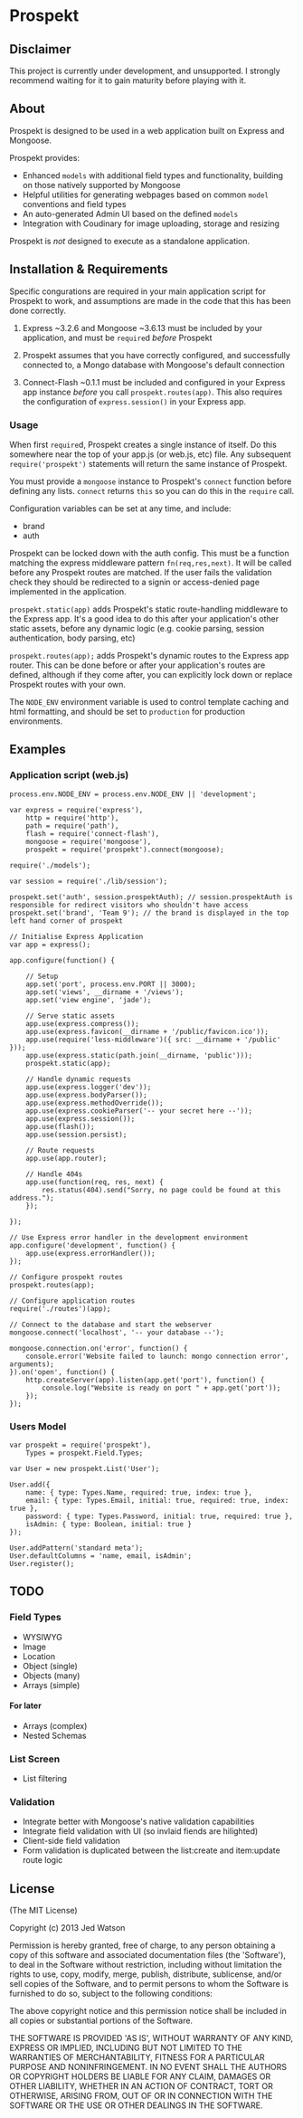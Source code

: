 Prospekt
========


## Disclaimer

This project is currently under development, and unsupported. I strongly recommend waiting
for it to gain maturity before playing with it.


## About

Prospekt is designed to be used in a web application built on Express and Mongoose.

Prospekt provides:
*	Enhanced `models` with additional field types and functionality, building on those
	natively supported by Mongoose
*	Helpful utilities for generating webpages based on common `model` conventions and
	field types
*	An auto-generated Admin UI based on the defined `models`
*	Integration with Coudinary for image uploading, storage and resizing

Prospekt is *not* designed to execute as a standalone application.


## Installation & Requirements

Specific congurations are required in your main application script for Prospekt to work,
and assumptions are made in the code that this has been done correctly.

1.	Express ~3.2.6 and Mongoose ~3.6.13 must be included by your application, and must
	be `require`d *before* Prospekt
	
2.	Prospekt assumes that you have correctly configured, and successfully connected to,
	a Mongo database with Mongoose's default connection

3.	Connect-Flash ~0.1.1 must be included and configured in your Express app instance
	*before* you call `prospekt.routes(app)`. This also requires the configuration of
	`express.session()` in your Express app.


### Usage

When first `require`d, Prospekt creates a single instance of itself. Do this somewhere
near the top of your app.js (or web.js, etc) file. Any subsequent `require('prospekt')`
statements will return the same instance of Prospekt.

You must provide a `mongoose` instance to Prospekt's `connect` function before defining
any lists. `connect` returns `this` so you can do this in the `require` call.

Configuration variables can be set at any time, and include:

*	brand
*	auth

Prospekt can be locked down with the auth config. This must be a function matching the
express middleware pattern `fn(req,res,next)`. It will be called before any Prospekt
routes are matched. If the user fails the validation check they should be redirected to
a signin or access-denied page implemented in the application.

`prospekt.static(app)` adds Prospekt's static route-handling middleware to the Express
app. It's a good idea to do this after your application's other static assets, before
any dynamic logic (e.g. cookie parsing, session authentication, body parsing, etc)

`prospekt.routes(app);` adds Prospekt's dynamic routes to the Express app router. This
can be done before or after your application's routes are defined, although if they come
after, you can explicitly lock down or replace Prospekt routes with your own.

The `NODE_ENV` environment variable is used to control template caching and html formatting,
and should be set to `production` for production environments.


## Examples

### Application script (web.js)

	process.env.NODE_ENV = process.env.NODE_ENV || 'development';

	var express = require('express'),
		http = require('http'),
		path = require('path'),
		flash = require('connect-flash'),
		mongoose = require('mongoose'),
		prospekt = require('prospekt').connect(mongoose);

	require('./models');

	var session = require('./lib/session');

	prospekt.set('auth', session.prospektAuth); // session.prospektAuth is responsible for redirect visitors who shouldn't have access
	prospekt.set('brand', 'Team 9'); // the brand is displayed in the top left hand corner of prospekt

	// Initialise Express Application
	var app = express();

	app.configure(function() {
		
		// Setup
		app.set('port', process.env.PORT || 3000);
		app.set('views', __dirname + '/views');
		app.set('view engine', 'jade');
		
		// Serve static assets
		app.use(express.compress());
		app.use(express.favicon(__dirname + '/public/favicon.ico'));
		app.use(require('less-middleware')({ src: __dirname + '/public' }));
		app.use(express.static(path.join(__dirname, 'public')));
		prospekt.static(app);
		
		// Handle dynamic requests
		app.use(express.logger('dev'));
		app.use(express.bodyParser());
		app.use(express.methodOverride());
		app.use(express.cookieParser('-- your secret here --'));
		app.use(express.session());
		app.use(flash());
		app.use(session.persist);
		
		// Route requests
		app.use(app.router);

		// Handle 404s
		app.use(function(req, res, next) {
			res.status(404).send("Sorry, no page could be found at this address.");
		});

	});

	// Use Express error handler in the development environment
	app.configure('development', function() {
		app.use(express.errorHandler());
	});

	// Configure prospekt routes
	prospekt.routes(app);

	// Configure application routes
	require('./routes')(app);

	// Connect to the database and start the webserver
	mongoose.connect('localhost', '-- your database --');

	mongoose.connection.on('error', function() {
		console.error('Website failed to launch: mongo connection error', arguments);
	}).on('open', function() {
		http.createServer(app).listen(app.get('port'), function() {
			console.log("Website is ready on port " + app.get('port'));
		});
	});


### Users Model

	var prospekt = require('prospekt'),
		Types = prospekt.Field.Types;

	var User = new prospekt.List('User');

	User.add({
		name: { type: Types.Name, required: true, index: true },
		email: { type: Types.Email, initial: true, required: true, index: true },
		password: { type: Types.Password, initial: true, required: true },
		isAdmin: { type: Boolean, initial: true }
	});

	User.addPattern('standard meta');
	User.defaultColumns = 'name, email, isAdmin';
	User.register();


## TODO

### Field Types

*	WYSIWYG
*	Image
*	Location
*	Object (single)
*	Objects (many)
*	Arrays (simple)

#### For later

*	Arrays (complex)
*	Nested Schemas

### List Screen

*	List filtering

### Validation

*	Integrate better with Mongoose's native validation capabilities
*	Integrate field validation with UI (so invlaid fiends are hilighted)
*	Client-side field validation
*	Form validation is duplicated between the list:create and item:update route logic



## License

(The MIT License)

Copyright (c) 2013 Jed Watson

Permission is hereby granted, free of charge, to any person obtaining
a copy of this software and associated documentation files (the
'Software'), to deal in the Software without restriction, including
without limitation the rights to use, copy, modify, merge, publish,
distribute, sublicense, and/or sell copies of the Software, and to
permit persons to whom the Software is furnished to do so, subject to
the following conditions:

The above copyright notice and this permission notice shall be
included in all copies or substantial portions of the Software.

THE SOFTWARE IS PROVIDED 'AS IS', WITHOUT WARRANTY OF ANY KIND,
EXPRESS OR IMPLIED, INCLUDING BUT NOT LIMITED TO THE WARRANTIES OF
MERCHANTABILITY, FITNESS FOR A PARTICULAR PURPOSE AND NONINFRINGEMENT.
IN NO EVENT SHALL THE AUTHORS OR COPYRIGHT HOLDERS BE LIABLE FOR ANY
CLAIM, DAMAGES OR OTHER LIABILITY, WHETHER IN AN ACTION OF CONTRACT,
TORT OR OTHERWISE, ARISING FROM, OUT OF OR IN CONNECTION WITH THE
SOFTWARE OR THE USE OR OTHER DEALINGS IN THE SOFTWARE.